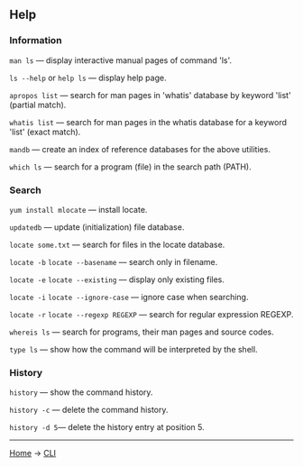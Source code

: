 ## Help

### Information

``man ls`` — display interactive manual pages of command 'ls'.

``ls --help`` or ``help ls`` — display help page.

``apropos list`` — search for man pages in 'whatis' database by keyword 'list' (partial match).

``whatis list`` — search for man pages in the whatis database for a keyword 'list' (exact match).

``mandb`` — create an index of reference databases for the above utilities.

``which ls`` — search for a program (file) in the search path (PATH).

### Search

``yum install mlocate`` — install locate.

``updatedb`` — update (initialization) file database.

``locate some.txt`` — search for files in the locate database. 

``locate -b`` ``locate --basename`` — search only in filename.

``locate -e`` ``locate --existing`` — display only existing files.

``locate -i`` ``locate --ignore-case`` — ignore case when searching.

``locate -r`` ``locate --regexp REGEXP`` — search for regular expression REGEXP.

``whereis ls`` — search for programs, their man pages and source codes.

``type ls`` — show how the command will be interpreted by the shell.

### History

``history`` — show the command history.

``history -c`` — delete the command history.

``history -d 5``— delete the history entry at position 5.



---
[Home](../README.md) -> [CLI](cli.md)
